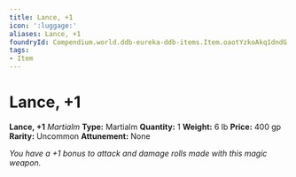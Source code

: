 ```yaml
---
title: Lance, +1
icon: ':luggage:'
aliases: Lance, +1
foundryId: Compendium.world.ddb-eureka-ddb-items.Item.oaotYzkoAkq1dndG
tags:
- Item
---
```


# Lance, +1

**Lance, +1**
_Martialm_
**Type:** Martialm
**Quantity:** 1
**Weight:** 6 lb
**Price:** 400 gp
**Rarity:** Uncommon
**Attunement:** None

*You have a +1 bonus to attack and damage rolls made with this magic weapon.*